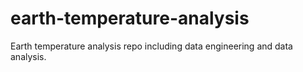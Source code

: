 # earth-temperature-analysis
Earth temperature analysis repo including data engineering and data analysis.
